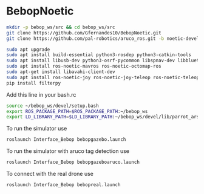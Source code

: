 # BebopNoetic
``` bash
mkdir -p bebop_ws/src && cd bebop_ws/src
git clone https://github.com/Gfernandes10/BebopNoetic.git
git clone https://github.com/pal-robotics/aruco_ros.git -b noetic-devel
```
``` bash
sudo apt upgrade
sudo apt install build-essential python3-rosdep python3-catkin-tools
sudo apt install libusb-dev python3-osrf-pycommon libspnav-dev libbluetooth-dev libcwiid-dev libgoogle-glog-dev
sudo apt install ros-noetic-mavros ros-noetic-octomap-ros 
sudo apt-get install libavahi-client-dev
sudo apt install ros-noetic-joy ros-noetic-joy-teleop ros-noetic-teleop-twist-joy
pip install filterpy

```
Add this line in your bash.rc 
``` bash
source ~/bebop_ws/devel/setup.bash
export ROS_PACKAGE_PATH=$ROS_PACKAGE_PATH:~/bebop_ws
export LD_LIBRARY_PATH=$LD_LIBRARY_PATH:~/bebop_ws/devel/lib/parrot_arsdk
```

To run the simulator use
``` bash
roslaunch Interface_Bebop bebopgazebo.launch
```

To run the simulator with aruco tag detection use
``` bash
roslaunch Interface_Bebop bebopgazeboaruco.launch 
```

To connect with the real drone use
``` bash
roslaunch Interface_Bebop bebopreal.launch
```
